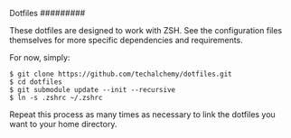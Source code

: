 Dotfiles
#########

These dotfiles are designed to work with ZSH.  See the configuration files
themselves for more specific dependencies and requirements.

For now, simply:

```
$ git clone https://github.com/techalchemy/dotfiles.git
$ cd dotfiles
$ git submodule update --init --recursive
$ ln -s .zshrc ~/.zshrc
```

Repeat this process as many times as necessary to link the dotfiles you want
to your home directory.
